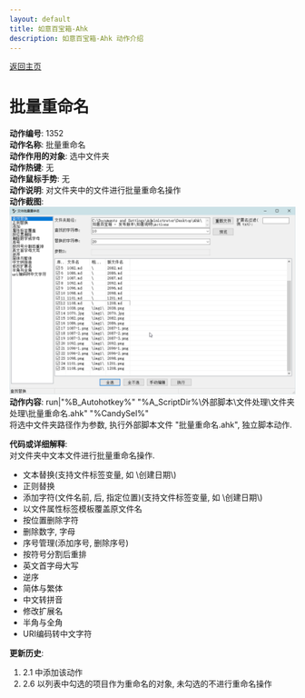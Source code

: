 ```yaml
---
layout: default
title: 如意百宝箱-Ahk
description: 如意百宝箱-Ahk 动作介绍
---
```


[返回主页](../index.md)

# [](#header-2) 批量重命名

**动作编号**: 1352  
**动作名称**: 批量重命名  
**动作作用的对象**: 选中文件夹  
**动作热键**: 无  
**动作鼠标手势**: 无  
**动作说明**: 对文件夹中的文件进行批量重命名操作  
**动作截图**:  
  ![批量重命名](img1/1352.png)  
**动作内容**: run|"%B_Autohotkey%" "%A_ScriptDir%\外部脚本\文件处理\文件夹处理\批量重命名.ahk" "%CandySel%"  
将选中文件夹路径作为参数, 执行外部脚本文件 "批量重命名.ahk", 独立脚本动作.   

**代码或详细解释**:  
对文件夹中文本文件进行批量重命名操作.  
   - 文本替换(支持文件标签变量, 如 \\创建日期\\)  
   - 正则替换  
   - 添加字符(文件名前, 后, 指定位置)(支持文件标签变量, 如 \\创建日期\\)  
   - 以文件属性标签模板覆盖原文件名  
   - 按位置删除字符  
   - 删除数字, 字母  
   - 序号管理(添加序号, 删除序号)  
   - 按符号分割后重排  
   - 英文首字母大写  
   - 逆序  
   - 简体与繁体  
   - 中文转拼音  
   - 修改扩展名  
   - 半角与全角  
   - URI编码转中文字符  


**更新历史**:  
1. 2.1 中添加该动作  
2. 2.6 以列表中勾选的项目作为重命名的对象, 未勾选的不进行重命名操作  